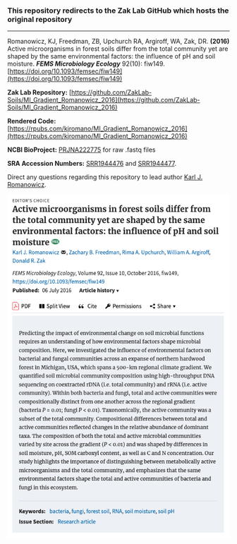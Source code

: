 ### This repository redirects to the Zak Lab GitHub which hosts the original repository
____________________________________________________________

Romanowicz, KJ, Freedman, ZB, Upchurch RA, Argiroff, WA, Zak, DR. **(2016)** Active microorganisms in forest soils differ from the total community yet are shaped by the same environmental factors: the influence of pH and soil moisture. ***FEMS Microbiology Ecology*** 92(10): fiw149. [https://doi.org/10.1093/femsec/fiw149](https://doi.org/10.1093/femsec/fiw149)

**Zak Lab Repository:** [https://github.com/ZakLab-Soils/MI_Gradient_Romanowicz_2016](https://github.com/ZakLab-Soils/MI_Gradient_Romanowicz_2016)

**Rendered Code:** [https://rpubs.com/kjromano/MI_Gradient_Romanowicz_2016](https://rpubs.com/kjromano/MI_Gradient_Romanowicz_2016)

**NCBI BioProject:** [PRJNA222775](http://www.ncbi.nlm.nih.gov/bioproject/PRJNA222775) for raw .fastq files

**SRA Accession Numbers:** [SRR1944476](http://trace.ncbi.nlm.nih.gov/Traces/sra/?run=SRR1944476) and [SRR1944477](http://trace.ncbi.nlm.nih.gov/Traces/sra/?run=SRR1944477).

Direct any questions regarding this repository to lead author [Karl J. Romanowicz](mailto:kjromano@umich.edu).

![ ](Images/FEMS.png)

